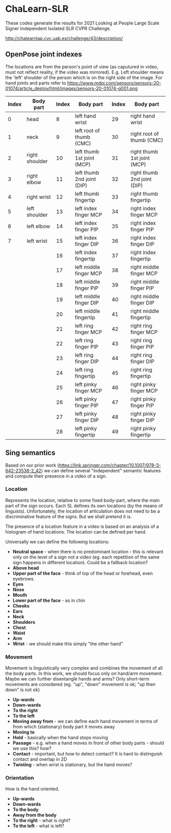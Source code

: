# ChaLearn-SLR
These codes generate the results for 2021 Looking at People Large Scale Signer Independent Isolated SLR CVPR Challenge.

http://chalearnlap.cvc.uab.es/challenge/43/description/

## OpenPose joint indexes

The locations are from the person's point of view (as caputured in video, must not reflect reality, if the video was mirrored).
E.g. Left shoulder means the 'left' shoulder of the person which is on the right side of the image.
For hand joints and parts refer to https://www.mdpi.com/sensors/sensors-20-01074/article_deploy/html/images/sensors-20-01074-g001.png


Index | Body part | Index | Body part | Index | Body part
--- | --- | --- | --- | --- | ---
0 | head | 8 | left hand wrist | 29 | right hand wrist
1 | neck | 9 | left root of thumb (CMC) | 30 | right root of thumb (CMC)
2 | right shoulder | 10 | left thumb 1st joint (MCP) | 31 | right thumb 1st joint (MCP)
3 | right elbow | 11 | left thumb 2nd joint (DIP) | 32 | right thumb 2nd joint (DIP)
4 | right wrist | 12 | left thumb fingertip | 33 | right thumb fingertip
5 | left shoulder | 13 | left index finger MCP | 34 | right index finger MCP
6 | left elbow | 14 | left index finger PIP | 35 | right index finger PIP
7 | left wrist | 15 | left index finger DIP | 36 | right index finger DIP
 | | | 16 | left index fingertip | 37 | right index fingertip
 | | | 17 | left middle finger MCP | 38 | right middle finger MCP
 | | | 18 | left middle finger PIP | 39 | right middle finger PIP
 | | | 19 | left middle finger DIP | 40 | right middle finger DIP
 | | | 20 | left middle fingertip | 41 | right middle fingertip
 | | | 21 | left ring finger MCP | 42 | right ring finger MCP
 | | | 22 | left ring finger PIP | 43 | right ring finger PIP
 | | | 23 | left ring finger DIP | 44 | right ring finger DIP
 | | | 24 | left ring fingertip | 45 | right ring fingertip
 | | | 25 | left pinky finger MCP | 46 | right pinky finger MCP
 | | | 26 | left pinky finger PIP | 47 | right pinky finger PIP
 | | | 27 | left pinky finger DIP | 48 | right pinky finger DIP
 | | | 28 | left pinky fingertip | 49 | right pinky fingertip
 
## Sing semantics
Based on our prior work (https://link.springer.com/chapter/10.1007/978-3-642-23538-2_42) we can define several 
"independent" semantic features and compute their presence in a video of a sign.

### Location
Represents the location, relative to some fixed body-part, where the main part of the sign occurs. Each SL defines its
own locations (by the means of linguists). Unfortunately, the location of articulation does not need to be a discriminative
feature of the signs. But we shall pretend it is.

The presence of a location feature in a video is based on an analysis of a histogram of hand locations. The location can
be defined per hand.

Universally we can define the following locations:

- **Neutral space** - when there is no predominant location - this is relevant only on the level of a sign not a video 
(eg. each repetition of the same sign happens in different location). Could be a fallback location?
- **Above head**
- **Upper part of the face** - think of top of the head or forehead, even eyebrows.
- **Eyes**
- **Nose**
- **Mouth**
- **Lower part of the face** - as in chin
- **Cheeks**
- **Ears**
- **Neck**
- **Shoulders**
- **Chest**
- **Waist**
- **Arm**
- **Wrist** - we should make this simply "the other hand"

### Movement
Movement is linguistically very complex and combines the movement of all the body parts. In this work, we should focus
only on hand/arm movement. Maybe we can further disentangle hands and arms? Only short-term movements are considered
(eg. "up", "down" movement is ok; "up then down" is not ok)

- **Up-wards**
- **Down-wards**
- **To the right**
- **To the left**
- **Moving away from** - we can define each hand movement in terms of from which (stationary) body part it moves away
- **Moving to**
- **Hold** - basically when the hand stops moving
- **Passage** - e.g. when a hand moves in front of other body parts - should we use this? how?
- **Contact** - important, but how to detect contact? It is hard to distinguish contact and overlap in 2D
- **Twisting** - when wrist is stationary, but the hand moves?

### Orientation
How is the hand oriented.

- **Up-wards**
- **Down-wards**
- **To the body**
- **Away from the body**
- **To the right** - what is right?
- **To the left** - what is left? 

